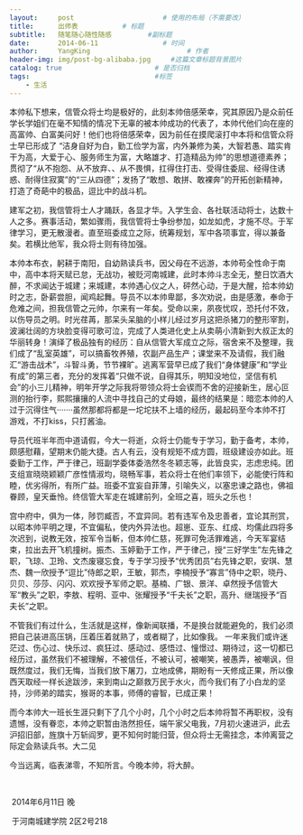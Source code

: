 ```yaml
---
layout:     post   				      # 使用的布局（不需要改）
title:      出师表 		  # 标题 
subtitle:   随笔随心随性随感         #副标题
date:       2014-06-11 				  # 时间
author:     YangKing 						# 作者
header-img: img/post-bg-alibaba.jpg 	#这篇文章标题背景图片
catalog: true 						# 是否归档
tags:								#标签
    - 生活
---
```


本帅私下想来，信管众将士均是极好的，此刻本帅倍感荣幸，究其原因乃是众前任学长学姐们在毫不知情的情况下无辜的被本帅成功的代表了，本帅代他们向在座的高富帅、白富美问好！他们也将倍感荣幸，因为前任在摸爬滚打中本将和信管众将士早已形成了 “洁身自好为白，勤工俭学为富，内外兼修为美，大智若愚、踏实肯干为高，大爱于心、服务师生为富，大略雄才、打造精品为帅”的思想道德素养；贯彻了“从不抱怨、从不放弃、、从不畏惧，扛得住打击、受得住委屈、经得住诱惑、耐得住寂寞”的“三从四德”；发扬了“敢想、敢拼、敢裸奔”的开拓创新精神，打造了奇葩中的极品，逗比中的战斗机。

建军之初，我信管将士人才踊跃，各显才华。入学生会、各社联活动将士，达数十人之多。赛事活动，繁如骤雨，我信管将士争纷参加，如龙如虎，才施不尽。于军律学习，更无散漫者。直至班委成立之际，统筹规划，军中各项事宜，得以兼备矣。若横比他军，我众将士则有待加强。

本帅本布衣，躬耕于南阳，自幼熟读兵书，因父母在不远游，本帅苟全性命于南中，高中本将天赋已怠，无战功，被贬河南城建，此时本帅斗志全无，整日饮酒大醉，不求闻达于城建；来城建，本帅遇心仪之人，砰然心动，于是大醒，拾本帅幼时之志，卧薪尝胆，闻鸡起舞。导员不以本帅卑鄙，多次劝说，由是感激，奉命于危难之间，担我信管之元帅，尔来有一年矣。受命以来，夙夜忧叹，恐托付不效，以伤导员之明。时光荏苒，那呆头呆脑的小样儿经过岁月这把杀猪刀的整形宰割，波澜壮阔的方块脸变得可歌可泣，完成了人类进化史上从卖萌小清新到大叔正太的华丽转身！演绎了极品独有的经历：自从信管大军成立之际，宿舍来不及整理，我们成了“乱室英雄”，可以搞畜牧养殖，农副产品生产；课堂来不及请假，我们融汇“游击战术”，斗智斗勇，节节裸旷。逃离军营早已成了我们“身体健康”和“学业有成”的第三者，充分的发挥着“只做不说，自得其乐，明知没地位，坚信有机会”的小三儿精神，明年开学之际我将带领众将士会锲而不舍的迎接新生，居心叵测的抬行李，熙熙攘攘的人流中寻找自己的丈母娘，最终的结果是：暗恋本帅的人过于沉得住气·······虽然那都将都是一坨坨扶不上墙的经历，最起码至今本帅不打游戏，不打kiss，只打酱油。

​    导员代班半年而中道请假，今大一将逝，众将士仍能专于学习，勤于备考，本帅， 颇感慰藉，望期末仍能大捷。古人有云，没有规矩不成方圆，班级建设亦如此。班委勤于工作，严于律己，班副学委体委浩然冬冬颖志等，此皆良实，志虑忠纯。团支组宣晓晓颖颖广彦性情淑均，晓畅军事，若众将士在他们率领下，必能使行阵和睦，优劣得所，有所广益。班委不宜妄自菲薄，引喻失义，以塞忠谏之路也，佛祖眷顾，皇天垂怜。终信管大军走在城建前列，全班之喜，班头之乐也！

​     宫中府中，俱为一体，陟罚臧否，不宜异同。若有违军令及忠善者，宜论其刑赏，以昭本帅平明之理，不宜偏私，使内外异法也。超崽、亚东、红成、均儒此四将多次迟到，说教无效，按军令当斬，但本帅仁慈，死罪可免活罪难逃，今天军宴结束，拉出去开飞机撞树。振杰、玉婷勤于工作，严于律己，授“三好学生”左先锋之职，飞琼、卫玲、文杰废寝忘食，专于学习授予“优秀团员”右先锋之职，安琪、慧杰、魏一欣授予“逗比”侍郎之职，王敏，郭杰，李楠授予“寡言”侍中之职，晓丹、贝贝、莎莎、闪闪、欢欢授予军师之职。基楠、广银、景洋、卓然授予信管大军“教头”之职，李敖、程明、亚中、张耀授予“千夫长”之职，高升、继瑞授予“百夫长”之职。

 不管我们有过什么，生活就是这样，像新闻联播，不是换台就能避免的，我们必须把自己装进高压锅，压着压着就熟了，或者糊了，比如像我。 一年来我们或许迷茫过、伤心过、快乐过、疯狂过、感动过、感悟过、憧憬过、期待过，这一切都已经历过，虽然我们不被理解，不被信任，不被认可，被嘲笑，被愚弄，被嘲讽，但既然度过，我们无悔，当我们放下屠刀，立地成佛，期盼有一天修成正果，所以像西天取经一样长途跋涉，来到南山之巅救万民于水火，而今我们有了小白龙的坚持，沙师弟的踏实，猴哥的本事，师傅的睿智，已成正果！ 

而今本帅大一班长生涯只剩下了几个小时，几个小时之后本帅将暂不再职权，没有遗憾，没有眷恋，本帅之职暂由浩然担任，端午家父电我，7月初火速进沪，此去沪招旧部，旌旗十万斩阎罗，更不知何时能归营，但众将士无需挂念，本帅离营之际定会熟读兵书。大二见

 今当远离，临表涕零，不知所言。今晚本帅，将大醉。

​                                 



​                                                                                                                                         2014年6月11日 晚

​                                                                                                                                  于河南城建学院 2区2号218